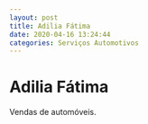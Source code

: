 ```yaml
---
layout: post
title: Adilia Fátima 
date: 2020-04-16 13:24:44 
categories: Serviços Automotivos
---
```


# Adilia Fátima 

Vendas de automóveis.
